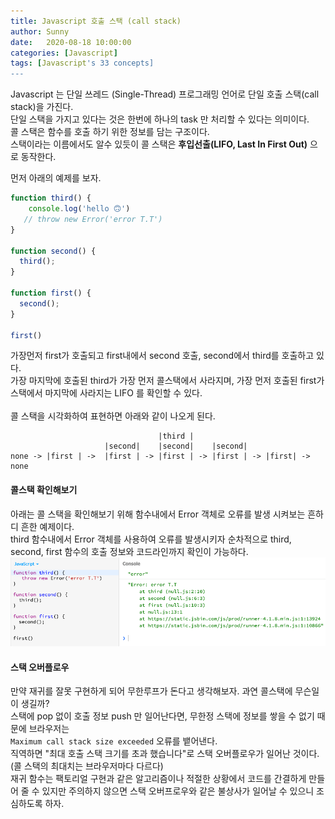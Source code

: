 ```yaml
---
title: Javascript 호출 스택 (call stack)
author: Sunny
date:   2020-08-18 10:00:00
categories: [Javascript]
tags: [Javascript's 33 concepts]
---
```

Javascript 는 단일 쓰레드 (Single-Thread) 프로그래밍 언어로 단일 호출 스택(call stack)을 가진다.<br/>
단일 스택을 가지고 있다는 것은 한번에 하나의 task 만 처리할 수 있다는 의미이다.<br/>
콜 스택은 함수를 호출 하기 위한 정보를 담는 구조이다.<br/>
스택이라는 이름에서도 알수 있듯이 콜 스택은 __후입선출(LIFO, Last In First Out)__ 으로 동작한다.<br/>

먼저 아래의 예제를 보자.<br/>
```javascript
function third() {
    console.log('hello 🙃')
   // throw new Error('error T.T') 
}

function second() {
  third();
}

function first() {
  second();
}

first()
```

가장먼저 first가 호출되고 first내에서 second 호출, second에서 third를 호출하고 있다.<br/>
가장 마지막에 호출된 third가 가장 먼저 콜스택에서 사라지며, 가장 먼저 호출된 first가 스택에서 마지막에 사라지는 LIFO 를 확인할 수 있다.<br/><br/>
콜 스택을 시각화하여 표현하면 아래와 같이 나오게 된다. <br/>

```
                                 |third |
                     |second|    |second|    |second|
none -> |first | ->  |first | -> |first | -> |first | -> |first| -> none
```

#### 콜스택 확인해보기
아래는 콜 스택을 확인해보기 위해 함수내에서 Error 객체로 오류를 발생 시켜보는 흔하디 흔한 예제이다.<br/>
third 함수내에서 Error 객체를 사용하여 오류를 발생시키자 순차적으로 third, second, first 함수의 호출 정보와 코드라인까지 확인이 가능하다.
![오류발생 스택 트레이스](/assets/post/0818-callstack-01.png)


#### 스택 오버플로우
만약 재귀를 잘못 구현하게 되어 무한루프가 돈다고 생각해보자. 과연 콜스택에 무슨일이 생길까?<br/>
스택에 pop 없이 호출 정보 push 만 일어난다면, 무한정 스택에 정보를 쌓을 수 없기 때문에 브라우저는 <br/>
`Maximum call stack size exceeded` 오류를 뱉어낸다.<br/>
직역하면 "최대 호출 스택 크기를 초과 했습니다"로 스택 오버플로우가 일어난 것이다. (콜 스택의 최대치는 브라우저마다 다르다)<br/>
재귀 함수는 팩토리얼 구현과 같은 알고리즘이나 적절한 상황에서 코드를 간결하게 만들어 줄 수 있지만 주의하지 않으면 스택 오버프로우와 같은 불상사가 일어날 수 있으니 조심하도록 하자.<br/>


